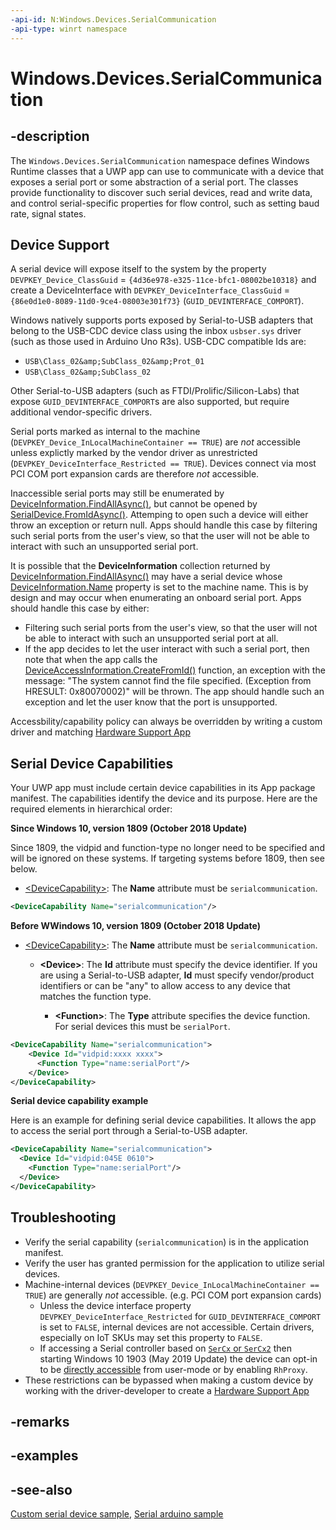 ```yaml
---
-api-id: N:Windows.Devices.SerialCommunication
-api-type: winrt namespace
---
```


# Windows.Devices.SerialCommunication

## -description

The `Windows.Devices.SerialCommunication` namespace defines Windows Runtime classes that a UWP app can use to communicate with a device that exposes a serial port or some abstraction of a serial port. The classes provide functionality to discover such serial devices, read and write data, and control serial-specific properties for flow control, such as setting baud rate, signal states.

## Device Support

A serial device will expose itself to the system by the property `DEVPKEY_Device_ClassGuid` = `{4d36e978-e325-11ce-bfc1-08002be10318}` and create a DeviceInterface with `DEVPKEY_DeviceInterface_ClassGuid` = `{86e0d1e0-8089-11d0-9ce4-08003e301f73}` (`GUID_DEVINTERFACE_COMPORT`).

Windows natively supports ports exposed by Serial-to-USB adapters that belong to the USB-CDC device class using the inbox `usbser.sys` driver (such as those used in Arduino Uno R3s).  USB-CDC compatible Ids are:
+ `USB\Class_02&amp;SubClass_02&amp;Prot_01`
+ `USB\Class_02&amp;SubClass_02`

Other Serial-to-USB adapters (such as FTDI/Prolific/Silicon-Labs) that expose `GUID_DEVINTERFACE_COMPORT`s are also supported, but require additional vendor-specific drivers.

Serial ports marked as internal to the machine (`DEVPKEY_Device_InLocalMachineContainer == TRUE`) are *not* accessible unless explictly marked by the vendor driver as unrestricted (`DEVPKEY_DeviceInterface_Restricted == TRUE`).  Devices connect via most PCI COM port expansion cards are therefore *not* accessible.

Inaccessible serial ports may still be enumerated by [DeviceInformation.FindAllAsync()](../windows.devices.enumeration/deviceinformation_findallasync_1257462890.md), but cannot be opened by [SerialDevice.FromIdAsync()](serialdevice_fromidasync_1322863552.md).  Attemping to open such a device will either throw an exception or return null. Apps should handle this case by filtering such serial ports from the user's view, so that the user will not be able to interact with such an unsupported serial port.

It is possible that the **DeviceInformation** collection returned by [DeviceInformation.FindAllAsync()](../windows.devices.enumeration/deviceinformation_findallasync_1257462890.md) may have a serial device whose [DeviceInformation.Name](../windows.devices.enumeration/deviceinformation_name.md) property is set to the machine name. This is by design and may occur when enumerating an onboard serial port.  Apps should handle this case by either:

+ Filtering such serial ports from the user's view, so that the user will not be able to interact with such an unsupported serial port at all.
+ If the app decides to let the user interact with such a serial port, then note that when the app calls the [DeviceAccessInformation.CreateFromId()](../windows.devices.enumeration/deviceaccessinformation_createfromid_1774777795.md) function, an exception with the message: "The system cannot find the file specified. (Exception from HRESULT: 0x80070002)" will be thrown. The app should handle such an exception and let the user know that the port is unsupported.

Accessbility/capability policy can always be overridden by writing a custom driver and matching [Hardware Support App](https://docs.microsoft.com/en-us/windows-hardware/drivers/devapps/hardware-support-app--hsa--steps-for-driver-developers)

## Serial Device Capabilities

Your UWP app must include certain device capabilities in its App package manifest. The capabilities identify the device and its purpose. Here are the required elements in hierarchical order:

**Since Windows 10, version 1809 (October 2018 Update)**

Since 1809, the vidpid and function-type no longer need to be specified and will be ignored on these systems.  If targeting systems before 1809, then see below.

+ [&lt;DeviceCapability&gt;](https://docs.microsoft.com/uwp/schemas/appxpackage/appxmanifestschema/element-devicecapability): The **Name** attribute must be `serialcommunication`.
```xml
<DeviceCapability Name="serialcommunication"/>
```

**Before WWindows 10, version 1809 (October 2018 Update)**

+ [&lt;DeviceCapability&gt;](https://docs.microsoft.com/uwp/schemas/appxpackage/appxmanifestschema/element-devicecapability): The **Name** attribute must be `serialcommunication`.

   + **&lt;Device&gt;**: The **Id** attribute must specify the device identifier. If you are using a Serial-to-USB adapter, **Id** must specify vendor/product identifiers or can be "any" to allow access to any device that matches the function type.

      + **&lt;Function&gt;**: The **Type** attribute specifies the device function. For serial devices this must be `serialPort`.

```xml
<DeviceCapability Name="serialcommunication">
    <Device Id="vidpid:xxxx xxxx">
      <Function Type="name:serialPort"/>
    </Device>
</DeviceCapability>
```

**Serial device capability example**

Here is an example for defining serial device capabilities. It allows the app to access the serial port through a Serial-to-USB adapter.

```xml
<DeviceCapability Name="serialcommunication">
  <Device Id="vidpid:045E 0610">
    <Function Type="name:serialPort"/>
  </Device>
</DeviceCapability>
```

## Troubleshooting

+ Verify the serial capability (```serialcommunication```) is in the application manifest.
+ Verify the user has granted permission for the application to utilize serial devices.
+ Machine-internal devices (`DEVPKEY_Device_InLocalMachineContainer == TRUE`) are generally *not* accessible. (e.g. PCI COM port expansion cards)
  + Unless the device interface property `DEVPKEY_DeviceInterface_Restricted` for `GUID_DEVINTERFACE_COMPORT` is set to `FALSE`, internal devices are not accessible.  Certain drivers, especially on IoT SKUs may set this property to `FALSE`.
  + If accessing a Serial controller based on [`SerCx` or `SerCx2`](https://docs.microsoft.com/en-us/windows-hardware/drivers/serports/serial-drivers-overview#sercx-and-sercx2) then starting Windows 10 1903 (May 2019 Update) the device can opt-in to be [directly accessible](https://docs.microsoft.com/en-us/windows/uwp/devices-sensors/enable-usermode-access) from user-mode or by enabling `RhProxy`.
+ These restrictions can be bypassed when making a custom device by working with the driver-developer to create a [Hardware Support App](https://docs.microsoft.com/en-us/windows-hardware/drivers/devapps/hardware-support-app--hsa--steps-for-app-developers)


## -remarks

## -examples

## -see-also
[Custom serial device sample](https://github.com/Microsoft/Windows-universal-samples/tree/master/Samples/CustomSerialDeviceAccess), [Serial arduino sample](https://github.com/Microsoft/Windows-universal-samples/tree/master/Samples/SerialArduino)
